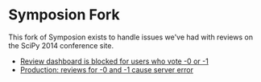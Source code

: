 # Symposion Fork

This fork of Symposion exists to handle issues we've had with reviews on the SciPy 2014 conference site.

* [Review dashboard is blocked for users who vote -0 or -1](https://github.com/scipy-conference/SciPy-2014/issues/111)
* [Production: reviews for -0 and -1 cause server error](https://github.com/scipy-conference/SciPy-2014/issues/78)

